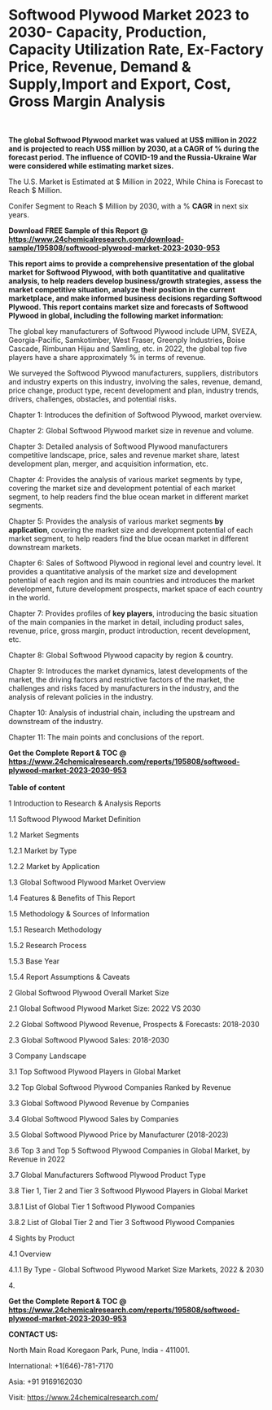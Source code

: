 <h1>Softwood Plywood Market 2023 to 2030- Capacity, Production, Capacity Utilization Rate, Ex-Factory Price, Revenue, Demand & Supply,Import and Export, Cost, Gross Margin Analysis</h1><br/><p><strong>The global Softwood Plywood market was valued at US$ million in 2022 and is projected to reach US$ million by 2030, at a <strong>CAGR</strong> of % during the forecast period. The influence of COVID-19 and the Russia-Ukraine War were considered while estimating market sizes.</strong></p><p>The U.S. Market is Estimated at $ Million in 2022, While China is Forecast to Reach $ Million.</p><p>Conifer Segment to Reach $ Million by 2030, with a % <strong>CAGR</strong> in next six years.</p><div><b>Download FREE Sample of this Report @ <a href="https://www.24chemicalresearch.com/download-sample/195808/softwood-plywood-market-2023-2030-953">https://www.24chemicalresearch.com/download-sample/195808/softwood-plywood-market-2023-2030-953</a></b></div><p><strong>This report aims to provide a comprehensive presentation of the global market for Softwood Plywood, with both quantitative and qualitative analysis, to help readers develop business/growth strategies, assess the market competitive situation, analyze their position in the current marketplace, and make informed business decisions regarding Softwood Plywood. This report contains market size and forecasts of Softwood Plywood in global, including the following market information:</strong></p><p>The global key manufacturers of Softwood Plywood include UPM, SVEZA, Georgia-Pacific, Samkotimber, West Fraser, Greenply Industries, Boise Cascade, Rimbunan Hijau and Samling, etc. in 2022, the global top five players have a share approximately % in terms of revenue.</p><p>We surveyed the Softwood Plywood manufacturers, suppliers, distributors and industry experts on this industry, involving the sales, revenue, demand, price change, product type, recent development and plan, industry trends, drivers, challenges, obstacles, and potential risks.</p><p>Chapter 1: Introduces the definition of Softwood Plywood, market overview.</p><p>Chapter 2: Global Softwood Plywood market size in revenue and volume.</p><p>Chapter 3: Detailed analysis of Softwood Plywood manufacturers competitive landscape, price, sales and revenue market share, latest development plan, merger, and acquisition information, etc.</p><p>Chapter 4: Provides the analysis of various market segments by type, covering the market size and development potential of each market segment, to help readers find the blue ocean market in different market segments.</p><p>Chapter 5: Provides the analysis of various market segments <strong>by application</strong>, covering the market size and development potential of each market segment, to help readers find the blue ocean market in different downstream markets.</p><p>Chapter 6: Sales of Softwood Plywood in regional level and country level. It provides a quantitative analysis of the market size and development potential of each region and its main countries and introduces the market development, future development prospects, market space of each country in the world.</p><p>Chapter 7: Provides profiles of <strong>key players</strong>, introducing the basic situation of the main companies in the market in detail, including product sales, revenue, price, gross margin, product introduction, recent development, etc.</p><p>Chapter 8: Global Softwood Plywood capacity by region & country.</p><p>Chapter 9: Introduces the market dynamics, latest developments of the market, the driving factors and restrictive factors of the market, the challenges and risks faced by manufacturers in the industry, and the analysis of relevant policies in the industry.</p><p>Chapter 10: Analysis of industrial chain, including the upstream and downstream of the industry.</p><p>Chapter 11: The main points and conclusions of the report.</p><div><b>Get the Complete Report & TOC @ <a href="https://www.24chemicalresearch.com/reports/195808/softwood-plywood-market-2023-2030-953">https://www.24chemicalresearch.com/reports/195808/softwood-plywood-market-2023-2030-953</a></b></div><br><b>Table of content</b><p>1 Introduction to Research & Analysis Reports<br />
 
  1.1 Softwood Plywood Market Definition<br />
 
  1.2 Market Segments<br />
 
  1.2.1 Market by Type<br />
 
  1.2.2 Market by Application<br />
 
  1.3 Global Softwood Plywood Market Overview<br />
 
  1.4 Features & Benefits of This Report<br />
 
  1.5 Methodology & Sources of Information<br />
 
  1.5.1 Research Methodology<br />
 
  1.5.2 Research Process<br />
 
  1.5.3 Base Year<br />
 
  1.5.4 Report Assumptions & Caveats<br />
 
 2 Global Softwood Plywood Overall Market Size<br />
 
  2.1 Global Softwood Plywood Market Size: 2022 VS 2030<br />
 
  2.2 Global Softwood Plywood Revenue, Prospects & Forecasts: 2018-2030<br />
 
  2.3 Global Softwood Plywood Sales: 2018-2030<br />
 
 3 Company Landscape<br />
 
  3.1 Top Softwood Plywood Players in Global Market<br />
 
  3.2 Top Global Softwood Plywood Companies Ranked by Revenue<br />
 
  3.3 Global Softwood Plywood Revenue by Companies<br />
 
  3.4 Global Softwood Plywood Sales by Companies<br />
 
  3.5 Global Softwood Plywood Price by Manufacturer (2018-2023)<br />
 
  3.6 Top 3 and Top 5 Softwood Plywood Companies in Global Market, by Revenue in 2022<br />
 
  3.7 Global Manufacturers Softwood Plywood Product Type<br />
 
  3.8 Tier 1, Tier 2 and Tier 3 Softwood Plywood Players in Global Market<br />
 
  3.8.1 List of Global Tier 1 Softwood Plywood Companies<br />
 
  3.8.2 List of Global Tier 2 and Tier 3 Softwood Plywood Companies<br />
 
 4 Sights by Product<br />
 
  4.1 Overview<br />
 
  4.1.1 By Type - Global Softwood Plywood Market Size Markets, 2022 & 2030<br />
 
  4.<br><div><b>Get the Complete Report & TOC @ <a href="https://www.24chemicalresearch.com/reports/195808/softwood-plywood-market-2023-2030-953">https://www.24chemicalresearch.com/reports/195808/softwood-plywood-market-2023-2030-953</a></b></div></p>
 
 <b>CONTACT US:</b><br>
 
 North Main Road Koregaon Park, Pune, India - 411001.<br/>
 
 International: +1(646)-781-7170<br/>
 
 Asia: +91 9169162030<br/>
 
 Visit: <a href="https://www.24chemicalresearch.com/">https://www.24chemicalresearch.com/</a>
 
 <br>